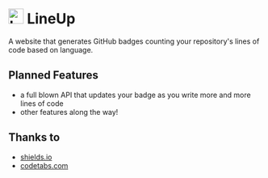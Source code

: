 # <img src="https://github.com/user-attachments/assets/16d2abde-e25b-419f-95e8-b4588fd88cce" alt="Logo" width="30" height="30"> LineUp
A website that generates GitHub badges counting your repository's lines of code based on language.

## Planned Features
- a full blown API that updates your badge as you write more and more lines of code
- other features along the way!

## Thanks to
- [shields.io](https://shields.io)
- [codetabs.com](https://codetabs.com/count-loc/count-loc-online.html)